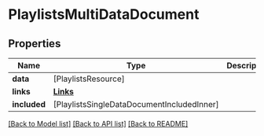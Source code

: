 # PlaylistsMultiDataDocument

## Properties
Name | Type | Description | Notes
------------ | ------------- | ------------- | -------------
**data** | [PlaylistsResource] |  | [optional] 
**links** | [**Links**](Links.md) |  | [optional] 
**included** | [PlaylistsSingleDataDocumentIncludedInner] |  | [optional] 

[[Back to Model list]](../README.md#documentation-for-models) [[Back to API list]](../README.md#documentation-for-api-endpoints) [[Back to README]](../README.md)


